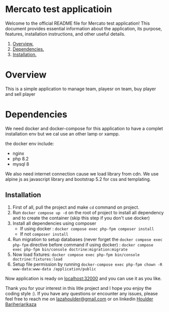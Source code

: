 Mercato test applicatioin
==================================

Welcome to the official README file for Mercato test application! This document provides essential information about the
application, its purpose, features, installation instructions, and other useful details.

1. [ Overview. ](#overview-)
2. [ Dependencies. ](#dependencies-)
3. [ Installation. ](#installation-)

# Overview #

This is a simple application to manage team, playesr on team, buy player and sell player


# Dependencies #

We need docker and docker-compose for this application to have a complet installation env but we cal use an other lamp 
or xampp.

the docker env include:
* nginx
* php 8.2
* mysql 8

We also need internet connection cause we load library from cdn.
We use alpine js as javascript library and bootstrap 5.2 for css and templating.


## Installation ##

1. First of all, pull the project and make `cd` command on project.
2. Run `docker compose up -d` on the root of project to install all dependency and to create the container (skip this 
step if you don't use docker)
3. Install all dependencies using composer 
   * If using docker : `docker compose exec php-fpm composer install`
   * If not `composer install`
4. Run migration to setup databases (never forget the `docker compose exec php-fpm` directive before command if
using docker) : `docker compose exec php-fpm bin/console doctrine:migration:migrate`
5. Now load fixtures: `docker compose exec php-fpm bin/console doctrine:fixtures:load`
6. Setup file permission by running `docker-compose exec php-fpm chown -R www-data:www-data /application/public`


Now application is ready on [localhost:32000](http://localhost:32000) and you can use it as you like.

Thank you for your interest in this litle project and I hope you enjoy the coding style :).
If you have any questions or encounter any issues, please feel free to reach me on
[lazahoulder@gmail.com](mailto:lazahoulder@gmail.com) or on linkedin [Houlder Bariheriarikaza](https://www.linkedin.com/in/houlder-bariheriarilaza-7a6505115/)

